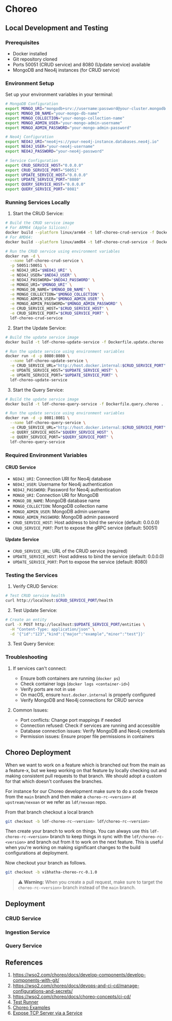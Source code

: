 # Choreo 

## Local Development and Testing

### Prerequisites
- Docker installed
- Git repository cloned
- Ports 50051 (CRUD service) and 8080 (Update service) available
- MongoDB and Neo4j instances (for CRUD service)

### Environment Setup
Set up your environment variables in your terminal:

```bash
# MongoDB Configuration
export MONGO_URI="mongodb+srv://username:password@your-cluster.mongodb.net/?retryWrites=true&w=majority"
export MONGO_DB_NAME="your-mongo-db-name"
export MONGO_COLLECTION="your-mongo-collection-name"
export MONGO_ADMIN_USER="your-mongo-admin-username"
export MONGO_ADMIN_PASSWORD="your-mongo-admin-password"

# Neo4j Configuration
export NEO4J_URI="neo4j+s://your-neo4j-instance.databases.neo4j.io"
export NEO4J_USER="your-neo4j-username"
export NEO4J_PASSWORD="your-neo4j-password"

# Service Configuration
export CRUD_SERVICE_HOST="0.0.0.0"
export CRUD_SERVICE_PORT="50051"
export UPDATE_SERVICE_HOST="0.0.0.0"
export UPDATE_SERVICE_PORT="8080"
export QUERY_SERVICE_HOST="0.0.0.0"
export QUERY_SERVICE_PORT="8081"
```

### Running Services Locally

1. Start the CRUD Service:
```bash
# Build the CRUD service image
# For ARM64 (Apple Silicon):
docker build --platform linux/arm64 -t ldf-choreo-crud-service -f Dockerfile.crud.choreo .
# For AMD64:
docker build --platform linux/amd64 -t ldf-choreo-crud-service -f Dockerfile.crud.choreo .

# Run the CRUD service using environment variables
docker run -d \
  --name ldf-choreo-crud-service \
  -p 50051:50051 \
  -e NEO4J_URI="$NEO4J_URI" \
  -e NEO4J_USER="$NEO4J_USER" \
  -e NEO4J_PASSWORD="$NEO4J_PASSWORD" \
  -e MONGO_URI="$MONGO_URI" \
  -e MONGO_DB_NAME="$MONGO_DB_NAME" \
  -e MONGO_COLLECTION="$MONGO_COLLECTION" \
  -e MONGO_ADMIN_USER="$MONGO_ADMIN_USER" \
  -e MONGO_ADMIN_PASSWORD="$MONGO_ADMIN_PASSWORD" \
  -e CRUD_SERVICE_HOST="$CRUD_SERVICE_HOST" \
  -e CRUD_SERVICE_PORT="$CRUD_SERVICE_PORT" \
  ldf-choreo-crud-service
```

2. Start the Update Service:
```bash
# Build the update service image
docker build -t ldf-choreo-update-service -f Dockerfile.update.choreo .

# Run the update service using environment variables
docker run -d -p 8080:8080 \
  --name ldf-choreo-update-service \
  -e CRUD_SERVICE_URL="http://host.docker.internal:$CRUD_SERVICE_PORT" \
  -e UPDATE_SERVICE_HOST="$UPDATE_SERVICE_HOST" \
  -e UPDATE_SERVICE_PORT="$UPDATE_SERVICE_PORT" \
  ldf-choreo-update-service
```

3. Start the Query Service:
```bash
# Build the update service image
docker build -t ldf-choreo-query-service -f Dockerfile.query.choreo .

# Run the update service using environment variables
docker run -d -p 8081:8081 \
  --name ldf-choreo-query-service \
  -e CRUD_SERVICE_URL="http://host.docker.internal:$CRUD_SERVICE_PORT" \
  -e QUERY_SERVICE_HOST="$QUERY_SERVICE_HOST" \
  -e QUERY_SERVICE_PORT="$QUERY_SERVICE_PORT" \
  ldf-choreo-query-service
```

### Required Environment Variables

#### CRUD Service
- `NEO4J_URI`: Connection URI for Neo4j database
- `NEO4J_USER`: Username for Neo4j authentication
- `NEO4J_PASSWORD`: Password for Neo4j authentication
- `MONGO_URI`: Connection URI for MongoDB
- `MONGO_DB_NAME`: MongoDB database name
- `MONGO_COLLECTION`: MongoDB collection name
- `MONGO_ADMIN_USER`: MongoDB admin username
- `MONGO_ADMIN_PASSWORD`: MongoDB admin password
- `CRUD_SERVICE_HOST`: Host address to bind the service (default: 0.0.0.0)
- `CRUD_SERVICE_PORT`: Port to expose the gRPC service (default: 50051)

#### Update Service
- `CRUD_SERVICE_URL`: URL of the CRUD service (required)
- `UPDATE_SERVICE_HOST`: Host address to bind the service (default: 0.0.0.0)
- `UPDATE_SERVICE_PORT`: Port to expose the service (default: 8080)

### Testing the Services

1. Verify CRUD Service:
```bash
# Test CRUD service health
curl http://localhost:$CRUD_SERVICE_PORT/health
```

2. Test Update Service:
```bash
# Create an entity
curl -X POST http://localhost:$UPDATE_SERVICE_PORT/entities \
  -H "Content-Type: application/json" \
  -d '{"id":"123","kind":{"major":"example","minor":"test"}}'
```

3. Test Query Service:


### Troubleshooting

1. If services can't connect:
   - Ensure both containers are running (`docker ps`)
   - Check container logs (`docker logs <container-id>`)
   - Verify ports are not in use
   - On macOS, ensure `host.docker.internal` is properly configured
   - Verify MongoDB and Neo4j connections for CRUD service

2. Common Issues:
   - Port conflicts: Change port mappings if needed
   - Connection refused: Check if services are running and accessible
   - Database connection issues: Verify MongoDB and Neo4j credentials
   - Permission issues: Ensure proper file permissions in containers


## Choreo Deployment 

When we want to work on a feature which is branched out from the main as a
feature-x, but we keep working on that feature by locally checking out and
making consistent pull requests to that branch. We should adopt a custom for that
which doesn't confuses the branches. 

For instance for our Choreo development make sure to do a code freeze from the `main` 
branch and then make a `choreo-rc-<version>` at `upstream/nexoan` or we refer as `ldf/nexoan` repo. 

From that branch checkout a local branch

```bash
git checkout -b ldf-choreo-rc-<version> ldf/choreo-rc-<version>
```

Then create your branch to work on things. You can always use this `ldf-choreo-rc-<version>`
branch to keep things in sync with the `ldf/choreo-rc-<version>` and branch out from 
it to work on the next feature. This is useful when you're working on making significant changes
to the build configurations at deployment. 

Now checkout your branch as follows. 

```bash
git checkout -b vibhatha-choreo-rc-0.1.0
```

> ⚠️ **Warning:** When you create a pull request, make sure to target the `choreo-rc-<version>` branch instead of the `main` branch.

## Deployment

### CRUD Service

### Ingestion Service

### Query Service

## References

1. https://wso2.com/choreo/docs/develop-components/develop-components-with-git/
2. https://wso2.com/choreo/docs/devops-and-ci-cd/manage-configurations-and-secrets/
3. https://wso2.com/choreo/docs/choreo-concepts/ci-cd/
4. [Test Runner](https://wso2.com/choreo/docs/testing/test-components-with-test-runner/)
5. [Choreo Examples](https://github.com/wso2/choreo-samples)
6. [Expose TCP Server via a Service](https://wso2.com/choreo/docs/develop-components/develop-services/expose-a-tcp-server-via-a-service/#step-2-build-and-deploy)
